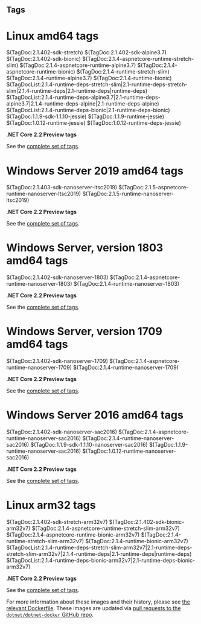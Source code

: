 ## Tags

# Linux amd64 tags

$(TagDoc:2.1.402-sdk-stretch)
$(TagDoc:2.1.402-sdk-alpine3.7)
$(TagDoc:2.1.402-sdk-bionic)
$(TagDoc:2.1.4-aspnetcore-runtime-stretch-slim)
$(TagDoc:2.1.4-aspnetcore-runtime-alpine3.7)
$(TagDoc:2.1.4-aspnetcore-runtime-bionic)
$(TagDoc:2.1.4-runtime-stretch-slim)
$(TagDoc:2.1.4-runtime-alpine3.7)
$(TagDoc:2.1.4-runtime-bionic)
$(TagDocList:2.1.4-runtime-deps-stretch-slim|2.1-runtime-deps-stretch-slim|2.1.4-runtime-deps|2.1-runtime-deps|runtime-deps)
$(TagDocList:2.1.4-runtime-deps-alpine3.7|2.1-runtime-deps-alpine3.7|2.1.4-runtime-deps-alpine|2.1-runtime-deps-alpine)
$(TagDocList:2.1.4-runtime-deps-bionic|2.1-runtime-deps-bionic)
$(TagDoc:1.1.9-sdk-1.1.10-jessie)
$(TagDoc:1.1.9-runtime-jessie)
$(TagDoc:1.0.12-runtime-jessie)
$(TagDoc:1.0.12-runtime-deps-jessie)

**.NET Core 2.2 Preview tags**

See the [complete set of tags]($(System:SourceUrl)/TAGS.md).

# Windows Server 2019 amd64 tags

$(TagDoc:2.1.403-sdk-nanoserver-ltsc2019)
$(TagDoc:2.1.5-aspnetcore-runtime-nanoserver-ltsc2019)
$(TagDoc:2.1.5-runtime-nanoserver-ltsc2019)

**.NET Core 2.2 Preview tags**

See the [complete set of tags]($(System:SourceUrl)/TAGS.md).

# Windows Server, version 1803 amd64 tags

$(TagDoc:2.1.402-sdk-nanoserver-1803)
$(TagDoc:2.1.4-aspnetcore-runtime-nanoserver-1803)
$(TagDoc:2.1.4-runtime-nanoserver-1803)

**.NET Core 2.2 Preview tags**

See the [complete set of tags]($(System:SourceUrl)/TAGS.md).

# Windows Server, version 1709 amd64 tags

$(TagDoc:2.1.402-sdk-nanoserver-1709)
$(TagDoc:2.1.4-aspnetcore-runtime-nanoserver-1709)
$(TagDoc:2.1.4-runtime-nanoserver-1709)

**.NET Core 2.2 Preview tags**

See the [complete set of tags]($(System:SourceUrl)/TAGS.md).

# Windows Server 2016 amd64 tags

$(TagDoc:2.1.402-sdk-nanoserver-sac2016)
$(TagDoc:2.1.4-aspnetcore-runtime-nanoserver-sac2016)
$(TagDoc:2.1.4-runtime-nanoserver-sac2016)
$(TagDoc:1.1.9-sdk-1.1.10-nanoserver-sac2016)
$(TagDoc:1.1.9-runtime-nanoserver-sac2016)
$(TagDoc:1.0.12-runtime-nanoserver-sac2016)

**.NET Core 2.2 Preview tags**

See the [complete set of tags]($(System:SourceUrl)/TAGS.md).

# Linux arm32 tags

$(TagDoc:2.1.402-sdk-stretch-arm32v7)
$(TagDoc:2.1.402-sdk-bionic-arm32v7)
$(TagDoc:2.1.4-aspnetcore-runtime-stretch-slim-arm32v7)
$(TagDoc:2.1.4-aspnetcore-runtime-bionic-arm32v7)
$(TagDoc:2.1.4-runtime-stretch-slim-arm32v7)
$(TagDoc:2.1.4-runtime-bionic-arm32v7)
$(TagDocList:2.1.4-runtime-deps-stretch-slim-arm32v7|2.1-runtime-deps-stretch-slim-arm32v7|2.1.4-runtime-deps|2.1-runtime-deps|runtime-deps)
$(TagDocList:2.1.4-runtime-deps-bionic-arm32v7|2.1-runtime-deps-bionic-arm32v7)

**.NET Core 2.2 Preview tags**

See the [complete set of tags]($(System:SourceUrl)/TAGS.md).

For more information about these images and their history, please see [the relevant Dockerfile](https://github.com/dotnet/dotnet-docker/search?utf8=%E2%9C%93&q=FROM&type=Code). These images are updated via [pull requests to the `dotnet/dotnet-docker` GitHub repo](https://github.com/dotnet/dotnet-docker/pulls).

